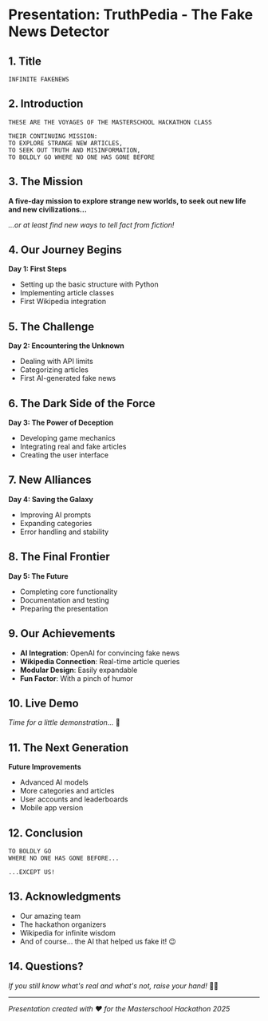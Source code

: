 # Presentation: TruthPedia - The Fake News Detector

## 1. Title
```
INFINITE FAKENEWS
```

## 2. Introduction
```
THESE ARE THE VOYAGES OF THE MASTERSCHOOL HACKATHON CLASS

THEIR CONTINUING MISSION:
TO EXPLORE STRANGE NEW ARTICLES,
TO SEEK OUT TRUTH AND MISINFORMATION,
TO BOLDLY GO WHERE NO ONE HAS GONE BEFORE
```

## 3. The Mission
**A five-day mission to explore strange new worlds, to seek out new life and new civilizations...**

*...or at least find new ways to tell fact from fiction!*

## 4. Our Journey Begins
**Day 1: First Steps**
- Setting up the basic structure with Python
- Implementing article classes
- First Wikipedia integration

## 5. The Challenge
**Day 2: Encountering the Unknown**
- Dealing with API limits
- Categorizing articles
- First AI-generated fake news

## 6. The Dark Side of the Force
**Day 3: The Power of Deception**
- Developing game mechanics
- Integrating real and fake articles
- Creating the user interface

## 7. New Alliances
**Day 4: Saving the Galaxy**
- Improving AI prompts
- Expanding categories
- Error handling and stability

## 8. The Final Frontier
**Day 5: The Future**
- Completing core functionality
- Documentation and testing
- Preparing the presentation

## 9. Our Achievements
- **AI Integration**: OpenAI for convincing fake news
- **Wikipedia Connection**: Real-time article queries
- **Modular Design**: Easily expandable
- **Fun Factor**: With a pinch of humor

## 10. Live Demo
*Time for a little demonstration...* 🚀

## 11. The Next Generation
**Future Improvements**
- Advanced AI models
- More categories and articles
- User accounts and leaderboards
- Mobile app version

## 12. Conclusion
```
TO BOLDLY GO
WHERE NO ONE HAS GONE BEFORE...

...EXCEPT US!
```

## 13. Acknowledgments
- Our amazing team
- The hackathon organizers
- Wikipedia for infinite wisdom
- And of course... the AI that helped us fake it! 😉

## 14. Questions?
*If you still know what's real and what's not, raise your hand!* 🙋‍♂️

---
*Presentation created with ❤️ for the Masterschool Hackathon 2025*
